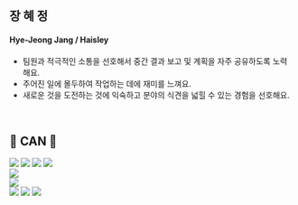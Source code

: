 ## 장 혜 정
#### Hye-Jeong Jang / Haisley
- 팀원과 적극적인 소통을 선호해서 중간 결과 보고 및 계획을 자주 공유하도록 노력해요.<br />
- 주어진 일에 몰두하여 작업하는 데에 재미를 느껴요.<br />
- 새로운 것을 도전하는 것에 익숙하고 분야의 식견을 넓힐 수 있는 경험을 선호해요.<br />

<br/>

## 🔨 CAN 🔨
<div style="display:flex; flex-direction:column; align-items:flex-start;">
    <div>
        <img src="https://img.shields.io/badge/c%23-%23239120.svg?style=for-the-badge&logo=csharp&logoColor=white"> 
        <img src="https://img.shields.io/badge/java-%23ED8B00.svg?style=for-the-badge&logo=openjdk&logoColor=white"> 
        <img src="https://img.shields.io/badge/javascript-%23323330.svg?style=for-the-badge&logo=javascript&logoColor=%23F7DF1E"> 
        <img src="https://img.shields.io/badge/python-3670A0?style=for-the-badge&logo=python&logoColor=ffdd54"> 
    </div>
    <div>
        <img src="https://img.shields.io/badge/mysql-%2300f.svg?style=for-the-badge&logo=mysql&logoColor=white">
    </div>
    <div>
        <img src="https://img.shields.io/badge/AWS-%23FF9900.svg?style=for-the-badge&logo=amazon-aws&logoColor=white"> 
    </div>
    <div>
        <img src="https://img.shields.io/badge/Flutter-%2302569B.svg?style=for-the-badge&logo=Flutter&logoColor=white"> 
        <img src="https://img.shields.io/badge/spring-%236DB33F.svg?style=for-the-badge&logo=spring&logoColor=white"> 
        <img src="https://img.shields.io/badge/unity-%23000000.svg?style=for-the-badge&logo=unity&logoColor=white"> 
    </div>
</div>
